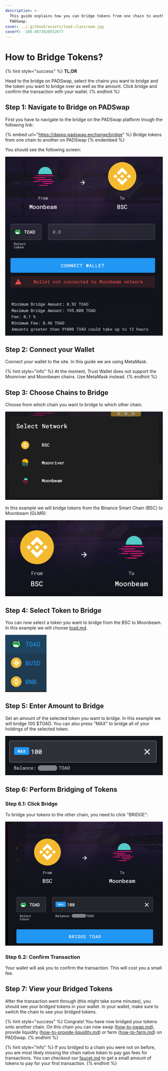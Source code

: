 ```yaml
---
description: >-
  This guide explains how you can bridge tokens from one chain to another on
  PADSwap.
cover: ../.gitbook/assets/toad-classroom.jpg
coverY: -188.6873920552677
---
```


# How to Bridge Tokens?

{% hint style="success" %}
**TL;DR**

Head to the bridge on PADSwap, select the chains you want to bridge and the token you want to bridge over as well as the amount. Click bridge and confirm the transaction with your wallet.
{% endhint %}

## Step 1: Navigate to Bridge on PADSwap

First you have to navigate to the bridge on the PADSwap platform trough the following link:

{% embed url="https://dapps.padswap.exchange/bridge" %}
Bridge tokens from one chain to another on PADSwap
{% endembed %}

You should see the following screen:

![Bridge UI on PADSwap](../.gitbook/assets/bridge-ui.png)

## Step 2: Connect your Wallet

Connect your wallet to the site. In this guide we are using MetaMask.

{% hint style="info" %}
At the moment, Trust Wallet does not support the Moonriver and Moonbeam chains. Use MetaMask instead.
{% endhint %}

## Step 3: Choose Chains to Bridge

Choose from which chain you want to bridge to which other chain.

![Dialog to select chain to bridge](../.gitbook/assets/select-bridge-dialog.png)

In this example we will bridge tokens from the Binance Smart Chain (BSC) to Moonbeam (GLMR):

![Chain selection with bridge from BSC to Moonbeam](../.gitbook/assets/bridge-bsc-to-glmr.png)

## Step 4: Select Token to Bridge

You can now select a token you want to bridge from the BSC to Moonbeam. In this example we will choose [toad.md](../fundamentals/tokens/toad.md "mention").

![Select token to bridge](../.gitbook/assets/select-token-to-bridge.png)

## Step 5: Enter Amount to Bridge

Set an amount of the selected token you want to bridge. In this example we will bridge 100 $TOAD. You can also press "MAX" to bridge all of your holdings of the selected token.

![Set amount of tokens to bridge](../.gitbook/assets/set-bridge-amount.png)

## Step 6: Perform Bridging of Tokens

### Step 6.1: Click Bridge

To bridge your tokens to the other chain, you need to click "BRIDGE":

![Clock bridge to perform the bridging](../.gitbook/assets/bridge-toad-from-bsc-to-glmr.png)

### Step 6.2: Confirm Transaction

Your wallet will ask you to confirm the transaction. This will cost you a small fee.

## Step 7: View your Bridged Tokens

After the transaction went through (this might take some minutes), you should see your bridged tokens in your wallet. In your wallet, make sure to switch the chain to see your bridged tokens.

{% hint style="success" %}
Congrats! You have now bridged your tokens onto another chain. On this chain you can now swap ([how-to-swap.md](how-to-swap.md "mention")), provide liquidity ([how-to-provide-liquidity.md](how-to-provide-liquidity.md "mention")) or farm ([how-to-farm.md](how-to-farm.md "mention")) on PADSwap.
{% endhint %}

{% hint style="info" %}
If you bridged to a chain you were not on before, you are most likely missing the chain native token to pay gas fees for transactions. You can checkout our [faucet.md](../products/toad-bridge/faucet.md "mention") to get a small amount of tokens to pay for your first transaction.
{% endhint %}

